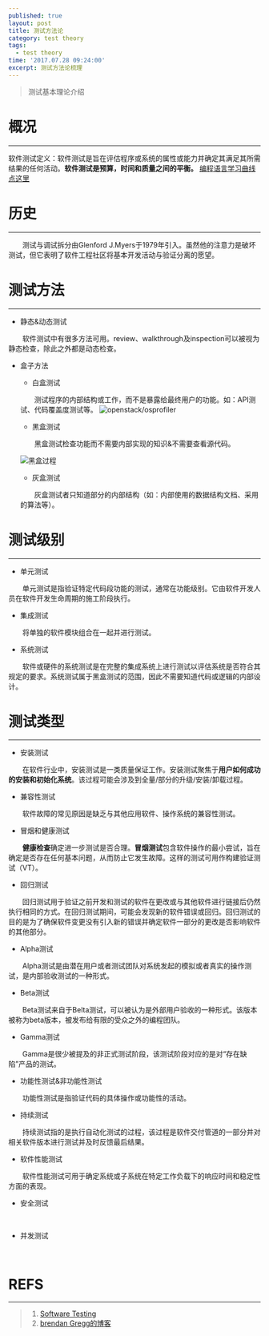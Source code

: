 ```yaml
---
published: true
layout: post
title: 测试方法论
category: test theory
tags:
  - test theory
time: '2017.07.28 09:24:00'
excerpt: 测试方法论梳理
---
```

>测试基本理论介绍

<!--more-->

# 概况
-------
软件测试定义：软件测试是旨在评估程序或系统的属性或能力并确定其满足其所需结果的任何活动。**软件测试是预算，时间和质量之间的平衡。**
[编程语言学习曲线点这里](https://github.com/Dobiasd/articles/blob/master/programming_language_learning_curves.md)

# 历史
------
&emsp;&emsp;测试与调试拆分由Glenford J.Myers于1979年引入。虽然他的注意力是破坏测试，但它表明了软件工程社区将基本开发活动与验证分离的愿望。

# 测试方法
---------
- 静态&动态测试

&emsp;&emsp;软件测试中有很多方法可用。review、walkthrough及inspection可以被视为静态检查，除此之外都是动态检查。

- 盒子方法
  - 白盒测试
  
  &emsp;&emsp;测试程序的内部结构或工作，而不是暴露给最终用户的功能。如：API测试、代码覆盖度测试等。
  ![openstack/osprofiler]({{site.baseurl}}/img/osprofiler.jpg)
  - 黑盒测试
  
  &emsp;&emsp;黑盒测试检查功能而不需要内部实现的知识&不需要查看源代码。
  
  ![黑盒过程]({{site.baseurl}}/img/Blackbox.svg)
  
  - 灰盒测试
  
  &emsp;&emsp;灰盒测试者只知道部分的内部结构（如：内部使用的数据结构文档、采用的算法等）。

# 测试级别
---------
- 单元测试

&emsp;&emsp;单元测试是指验证特定代码段功能的测试，通常在功能级别。它由软件开发人员在软件开发生命周期的施工阶段执行。
- 集成测试

&emsp;&emsp;将单独的软件模块组合在一起并进行测试。
- 系统测试

&emsp;&emsp;软件或硬件的系统测试是在完整的集成系统上进行测试以评估系统是否符合其规定的要求。系统测试属于黑盒测试的范围，因此不需要知道代码或逻辑的内部设计。

# 测试类型
---------
- 安装测试

&emsp;&emsp;在软件行业中，安装测试是一类质量保证工作。安装测试聚焦于**用户如何成功的安装和初始化系统**。该过程可能会涉及到全量/部分的升级/安装/卸载过程。
- 兼容性测试

&emsp;&emsp;软件故障的常见原因是缺乏与其他应用软件、操作系统的兼容性测试。
- 冒烟和健康测试

&emsp;&emsp;**健康检查**确定进一步测试是否合理。**冒烟测试**包含软件操作的最小尝试，旨在确定是否存在任何基本问题，从而防止它发生故障。这样的测试可用作构建验证测试（VT）。
- 回归测试

&emsp;&emsp;回归测试用于验证之前开发和测试的软件在更改或与其他软件进行链接后仍然执行相同的方式。在回归测试期间，可能会发现新的软件错误或回归。回归测试的目的是为了确保软件变更没有引入新的错误并确定软件一部分的更改是否影响软件的其他部分。

- Alpha测试

&emsp;&emsp;Alpha测试是由潜在用户或者测试团队对系统发起的模拟或者真实的操作测试，是内部验收测试的一种形式。
- Beta测试

&emsp;&emsp;Beta测试来自于Belta测试，可以被认为是外部用户验收的一种形式。该版本被称为beta版本，被发布给有限的受众之外的编程团队。
- Gamma测试

&emsp;&emsp;Gamma是很少被提及的非正式测试阶段，该测试阶段对应的是对“存在缺陷”产品的测试。
- 功能性测试&非功能性测试

&emsp;&emsp;功能性测试是指验证代码的具体操作或功能性的活动。
- 持续测试

&emsp;&emsp;持续测试指的是执行自动化测试的过程，该过程是软件交付管道的一部分并对相关软件版本进行测试并及时反馈最后结果。
- 软件性能测试

&emsp;&emsp;软件性能测试可用于确定系统或子系统在特定工作负载下的响应时间和稳定性方面的表现。
- 安全测试

&emsp;&emsp;
- 并发测试

&emsp;&emsp;

# REFS
------
>1. [Software Testing](https://users.ece.cmu.edu/~koopman/des_s99/sw_testing/#introduction)
>2. [brendan Gregg的博客](http://www.brendangregg.com/blog/index.html)
